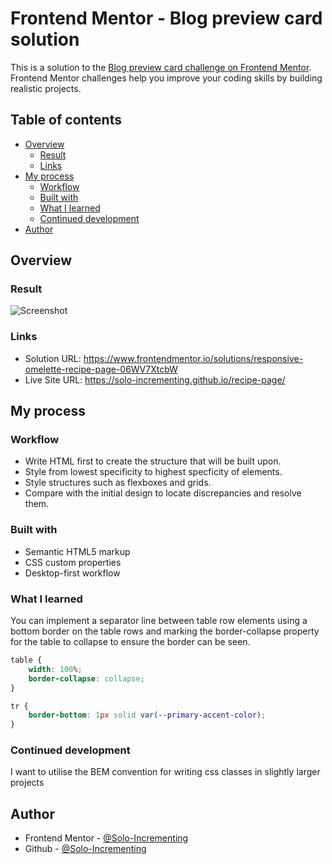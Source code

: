 # Frontend Mentor - Blog preview card solution

This is a solution to the [Blog preview card challenge on Frontend Mentor](https://www.frontendmentor.io/challenges/blog-preview-card-ckPaj01IcS). Frontend Mentor challenges help you improve your coding skills by building realistic projects.

## Table of contents

- [Overview](#overview)
  - [Result](#result)
  - [Links](#links)
- [My process](#my-process)
  - [Workflow](#workflow)
  - [Built with](#built-with)
  - [What I learned](#what-i-learned)
  - [Continued development](#continued-development)
- [Author](#author)

## Overview

### Result

![Screenshot](./assets/images/final-page-screenshot.png)

### Links

- Solution URL: https://www.frontendmentor.io/solutions/responsive-omelette-recipe-page-06WV7XtcbW
- Live Site URL: https://solo-incrementing.github.io/recipe-page/

## My process

### Workflow

- Write HTML first to create the structure that will be built upon.
- Style from lowest specificity to highest specficity of elements.
- Style structures such as flexboxes and grids.
- Compare with the initial design to locate discrepancies and resolve them.

### Built with

- Semantic HTML5 markup
- CSS custom properties
- Desktop-first workflow

### What I learned

You can implement a separator line between table row elements using a bottom border on the table rows and marking the border-collapse property for the table to collapse to ensure the border can be seen.

```css
table {
	width: 100%;
	border-collapse: collapse;
}

tr {
	border-bottom: 1px solid var(--primary-accent-color);
}
```

### Continued development

I want to utilise the BEM convention for writing css classes in slightly larger projects

## Author

- Frontend Mentor - [@Solo-Incrementing](https://www.frontendmentor.io/profile/Solo-Incrementing)
- Github - [@Solo-Incrementing](https://github.com/Solo-Incrementing)
